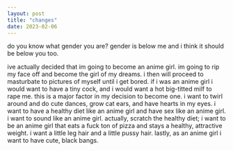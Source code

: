 ```yaml
---
layout: post
title: "changes"
date: 2023-02-06
---
```


do you know what gender you are? gender is below me and i think it should be below you too. 

ive actually decided that im going to become an anime girl. im going to rip my face off and become the girl of my dreams. i then will proceed to masturbate to pictures of myself until i get bored. if i was an anime girl i would want to have a tiny cock, and i would want a hot big-titted milf to rape me. this is a major factor in my decision to become one. i want to twirl around and do cute dances, grow cat ears, and have hearts in my eyes. i want to have a healthy diet like an anime girl and have sex like an anime girl. i want to sound like an anime girl. actually, scratch the healthy diet; i want to be an anime girl that eats a fuck ton of pizza and stays a healthy, attractive weight. i want a little leg hair and a little pussy hair. lastly, as an anime girl i want to have cute, black bangs.
